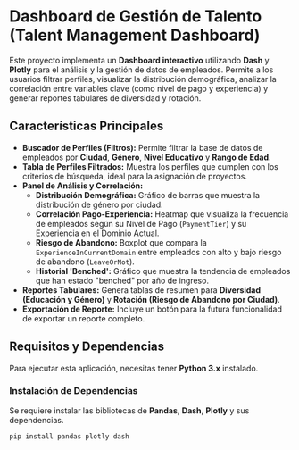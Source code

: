 # Dashboard de Gestión de Talento (Talent Management Dashboard)

Este proyecto implementa un **Dashboard interactivo** utilizando **Dash** y **Plotly** para el análisis y la gestión de datos de empleados. Permite a los usuarios filtrar perfiles, visualizar la distribución demográfica, analizar la correlación entre variables clave (como nivel de pago y experiencia) y generar reportes tabulares de diversidad y rotación.

## Características Principales

* **Buscador de Perfiles (Filtros):** Permite filtrar la base de datos de empleados por **Ciudad**, **Género**, **Nivel Educativo** y **Rango de Edad**.
* **Tabla de Perfiles Filtrados:** Muestra los perfiles que cumplen con los criterios de búsqueda, ideal para la asignación de proyectos.
* **Panel de Análisis y Correlación:**
    * **Distribución Demográfica:** Gráfico de barras que muestra la distribución de género por ciudad.
    * **Correlación Pago-Experiencia:** Heatmap que visualiza la frecuencia de empleados según su Nivel de Pago (`PaymentTier`) y su Experiencia en el Dominio Actual.
    * **Riesgo de Abandono:** Boxplot que compara la `ExperienceInCurrentDomain` entre empleados con alto y bajo riesgo de abandono (`LeaveOrNot`).
    * **Historial 'Benched':** Gráfico que muestra la tendencia de empleados que han estado "benched" por año de ingreso.
* **Reportes Tabulares:** Genera tablas de resumen para **Diversidad (Educación y Género)** y **Rotación (Riesgo de Abandono por Ciudad)**.
* **Exportación de Reporte:** Incluye un botón para la futura funcionalidad de exportar un reporte completo.

## Requisitos y Dependencias

Para ejecutar esta aplicación, necesitas tener **Python 3.x** instalado.

### Instalación de Dependencias

Se requiere instalar las bibliotecas de **Pandas**, **Dash**, **Plotly** y sus dependencias.

```bash
pip install pandas plotly dash



